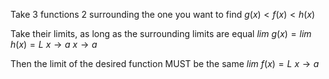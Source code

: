 Take 3 functions 2 surrounding the one you want to find
$g(x)<f(x)<h(x)$

Take their limits, as long as the surrounding limits are equal
$lim$ $g(x) = lim$ $h(x) = L$
$x\rightarrow a$         $x\rightarrow a$

Then the limit of the desired function MUST be the same
$lim$ $f(x) = L$
$x\rightarrow a$
